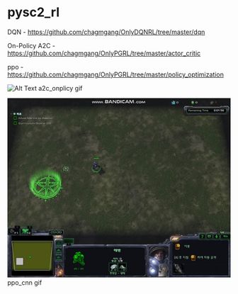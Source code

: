 # pysc2_rl

DQN - https://github.com/chagmgang/OnlyDQNRL/tree/master/dqn

On-Policy A2C - https://github.com/chagmgang/OnlyPGRL/tree/master/actor_critic

ppo - https://github.com/chagmgang/OnlyPGRL/tree/master/policy_optimization

![Alt Text](https://github.com/chagmgang/pysc2_rl/blob/master/a2c_onpolicy.gif)
a2c_onplicy gif

![Alt Text](https://github.com/chagmgang/pysc2_rl/blob/master/cnn.gif)
ppo_cnn gif

